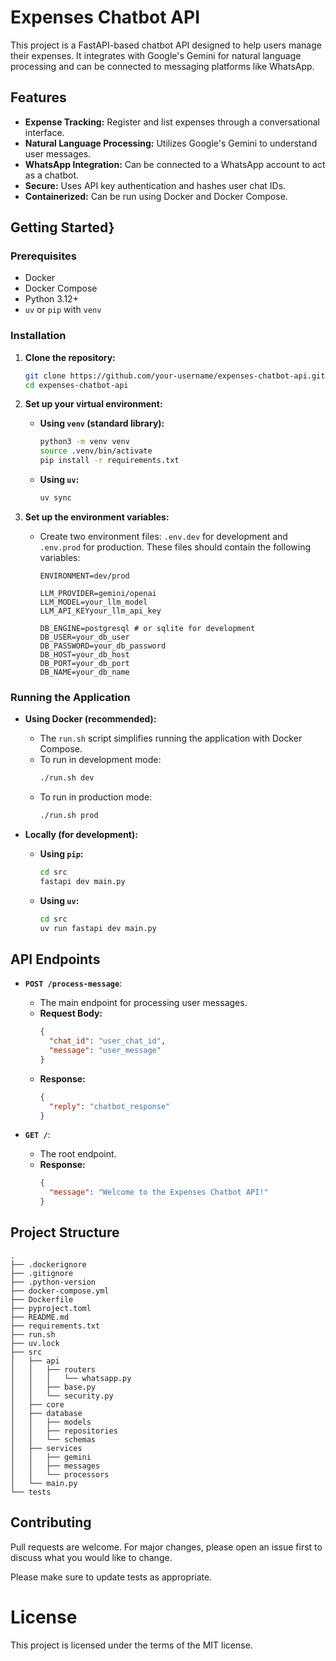 # Expenses Chatbot API

This project is a FastAPI-based chatbot API designed to help users manage their expenses. It integrates with Google's Gemini for natural language processing and can be connected to messaging platforms like WhatsApp.

## Features

- **Expense Tracking:** Register and list expenses through a conversational interface.
- **Natural Language Processing:** Utilizes Google's Gemini to understand user messages.
- **WhatsApp Integration:** Can be connected to a WhatsApp account to act as a chatbot.
- **Secure:** Uses API key authentication and hashes user chat IDs.
- **Containerized:** Can be run using Docker and Docker Compose.

## Getting Started}

### Prerequisites

- Docker
- Docker Compose
- Python 3.12+
- `uv` or `pip` with `venv`

### Installation

1.  **Clone the repository:**
    ```bash
    git clone https://github.com/your-username/expenses-chatbot-api.git
    cd expenses-chatbot-api
    ```

2.  **Set up your virtual environment:**

    *   **Using `venv` (standard library):**
        ```bash
        python3 -m venv venv
        source .venv/bin/activate
        pip install -r requirements.txt
        ```
    *   **Using `uv`:**
        ```bash
        uv sync
        ```


3.  **Set up the environment variables:**
    -   Create two environment files: `.env.dev` for development and `.env.prod` for production. These files should contain the following variables:
        ```
        ENVIRONMENT=dev/prod

        LLM_PROVIDER=gemini/openai
        LLM_MODEL=your_llm_model
        LLM_API_KEYyour_llm_api_key

        DB_ENGINE=postgresql # or sqlite for development
        DB_USER=your_db_user
        DB_PASSWORD=your_db_password
        DB_HOST=your_db_host
        DB_PORT=your_db_port
        DB_NAME=your_db_name
        ```


### Running the Application

-   **Using Docker (recommended):**
    -   The `run.sh` script simplifies running the application with Docker Compose.
    -   To run in development mode:
        ```bash
        ./run.sh dev
        ```
    -   To run in production mode:
        ```bash
        ./run.sh prod
        ```

-   **Locally (for development):**
    *   **Using `pip`:**
        ```bash
        cd src
        fastapi dev main.py
        ```
    *   **Using `uv`:**
        ```bash
        cd src
        uv run fastapi dev main.py
        ```

## API Endpoints

- **`POST /process-message`**:
  - The main endpoint for processing user messages.
  - **Request Body:**
    ```json
    {
      "chat_id": "user_chat_id",
      "message": "user_message"
    }
    ```
  - **Response:**
    ```json
    {
      "reply": "chatbot_response"
    }
    ```

- **`GET /`**:
  - The root endpoint.
  - **Response:**
    ```json
    {
      "message": "Welcome to the Expenses Chatbot API!"
    }
    ```

## Project Structure

```
.
├── .dockerignore
├── .gitignore
├── .python-version
├── docker-compose.yml
├── Dockerfile
├── pyproject.toml
├── README.md
├── requirements.txt
├── run.sh
├── uv.lock
├── src
│   ├── api
│   │   ├── routers
│   │   │   └── whatsapp.py
│   │   ├── base.py
│   │   └── security.py
│   ├── core
│   ├── database
│   │   ├── models
│   │   ├── repositories
│   │   └── schemas
│   ├── services
│   │   ├── gemini
│   │   ├── messages
│   │   └── processors
│   └── main.py
└── tests
```

## Contributing

Pull requests are welcome. For major changes, please open an issue first to discuss what you would like to change.

Please make sure to update tests as appropriate.

# License
This project is licensed under the terms of the MIT license.